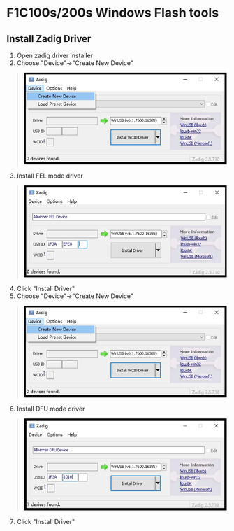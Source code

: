 # F1C100s/200s Windows Flash tools

## Install Zadig Driver
1. Open zadig driver installer 
2. Choose "Device"->"Create New Device"
>![](res/Create%20New%20Device.png)
3. Install FEL mode driver
>![](res/FEL%20Driver.png)
4. Click "Install Driver"
5. Choose "Device"->"Create New Device"
>![](res/Create%20New%20Device.png)
6. Install DFU mode driver
>![](res/DFU%20Driver.png)
7. Click "Install Driver"
